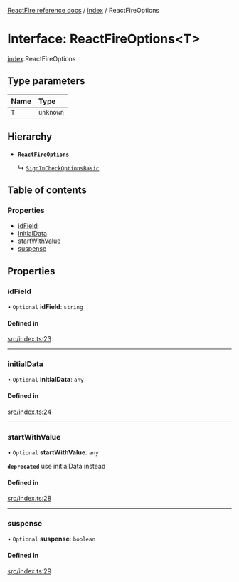 [ReactFire reference docs](../README.md) / [index](../modules/index.md) / ReactFireOptions

# Interface: ReactFireOptions<T\>

[index](../modules/index.md).ReactFireOptions

## Type parameters

| Name | Type |
| :------ | :------ |
| `T` | `unknown` |

## Hierarchy

- **`ReactFireOptions`**

  ↳ [`SignInCheckOptionsBasic`](auth.signincheckoptionsbasic.md)

## Table of contents

### Properties

- [idField](index.reactfireoptions.md#idfield)
- [initialData](index.reactfireoptions.md#initialdata)
- [startWithValue](index.reactfireoptions.md#startwithvalue)
- [suspense](index.reactfireoptions.md#suspense)

## Properties

### idField

• `Optional` **idField**: `string`

#### Defined in

[src/index.ts:23](https://github.com/sujishpatel/reactfire/blob/main/src/index.ts#L23)

___

### initialData

• `Optional` **initialData**: `any`

#### Defined in

[src/index.ts:24](https://github.com/sujishpatel/reactfire/blob/main/src/index.ts#L24)

___

### startWithValue

• `Optional` **startWithValue**: `any`

**`deprecated`** use initialData instead

#### Defined in

[src/index.ts:28](https://github.com/sujishpatel/reactfire/blob/main/src/index.ts#L28)

___

### suspense

• `Optional` **suspense**: `boolean`

#### Defined in

[src/index.ts:29](https://github.com/sujishpatel/reactfire/blob/main/src/index.ts#L29)
